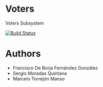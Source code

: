 Voters
======

Voters Subsystem

[![Build Status](https://travis-ci.org/Arquisoft/voters_1a.svg?branch=master)](https://travis-ci.org/Arquisoft/voters_1a)

Authors
=======
* Francisco De Borja Fernández González
* Sergio Moradas Quintana
* Marcelo Torrejón Manso




